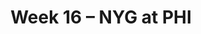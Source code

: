 ---
layout: game
title: Week 16 – NYG at PHI
season: 2016
game_id: 2016_16_NYG_PHI
away_team: NYG
home_team: PHI
---